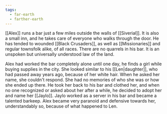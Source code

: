 ```yaml
---
tags:
  - far-earth
  - farther-earth
---
```

[[Alex]] runs a bar just a few miles outside the walls of [[Siverial]]. It is also a small inn, and he takes care of everyone who walks through the door. He has tended to wounded [[Black Crusaders]], as well as [[Missionaries]] and regular townsfolk alike, of all races. There are no quarrels in his bar. It is an unspoken but universally understood law of the land.

Alex had worked the bar completely alone until one day, he finds a girl while buying supplies in the city. She looked similar to his [[Len|daughter]], who had passed away years ago, because of her white hair. When he asked her name, she couldn't respond. She had no memories of who she was or how she ended up there. He took her back to his bar and clothed her, and when no one recognized or asked about her after a while, he decided to adopt her and name her [[Jaylo]]. Jaylo worked as a server in his bar and became a talented barkeep. Alex became very paranoid and defensive towards her, understandably so, because of what happened to Len.